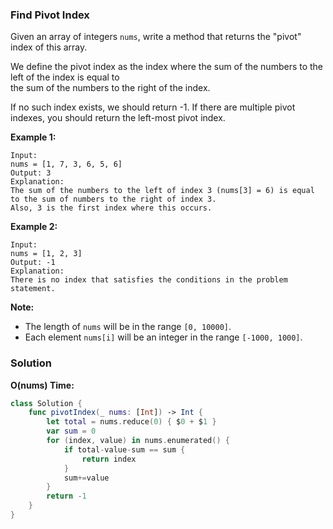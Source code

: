 
### Find Pivot Index

Given an array of integers `nums`, write a method that returns the "pivot" index of this array.

We define the pivot index as the index where the sum of the numbers to the left of the index is equal to</br> 
the sum of the numbers to the right of the index.

If no such index exists, we should return -1. If there are multiple pivot indexes, you should return the left-most pivot index.

__Example 1:__
```
Input: 
nums = [1, 7, 3, 6, 5, 6]
Output: 3
Explanation: 
The sum of the numbers to the left of index 3 (nums[3] = 6) is equal to the sum of numbers to the right of index 3.
Also, 3 is the first index where this occurs.
```
__Example 2:__
```
Input: 
nums = [1, 2, 3]
Output: -1
Explanation: 
There is no index that satisfies the conditions in the problem statement.
```

__Note:__
* The length of `nums` will be in the range `[0, 10000]`.
* Each element `nums[i]` will be an integer in the range `[-1000, 1000]`.

### Solution
__O(nums) Time:__
```Swift
class Solution {
    func pivotIndex(_ nums: [Int]) -> Int {
        let total = nums.reduce(0) { $0 + $1 }
        var sum = 0
        for (index, value) in nums.enumerated() {
            if total-value-sum == sum {
                return index
            }
            sum+=value
        }
        return -1
    }
}
```